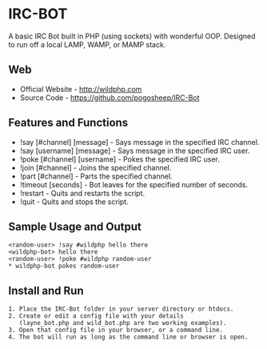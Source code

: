 IRC-BOT
=============
A basic IRC Bot built in PHP (using sockets) with wonderful OOP. 
Designed to run off a local LAMP, WAMP, or MAMP stack.

Web
-------
* Official Website - http://wildphp.com
* Source Code - https://github.com/pogosheep/IRC-Bot

Features and Functions
-------
* !say [#channel] [message] - Says message in the specified IRC channel.
* !say [username] [message] - Says message in the specified IRC user.
* !poke [#channel] [username] - Pokes the specified IRC user.
* !join [#channel] - Joins the specified channel.
* !part [#channel] - Parts the specified channel.
* !timeout [seconds] - Bot leaves for the specified number of seconds.
* !restart - Quits and restarts the script.
* !quit - Quits and stops the script.

Sample Usage and Output
-------
    <random-user> !say #wildphp hello there
    <wildphp-bot> hello there
    <random-user> !poke #wildphp random-user
    * wildphp-bot pokes random-user
    
Install and Run
-------
    1. Place the IRC-Bot folder in your server directory or htdocs. 
    2. Create or edit a config file with your details 
       (layne_bot.php and wild_bot.php are two working examples).
    3. Open that config file in your browser, or a command line.
    4. The bot will run as long as the command line or browser is open. 
